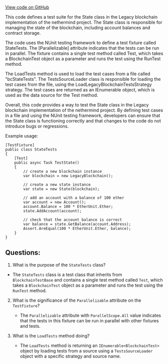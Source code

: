 [View code on GitHub](https://github.com/nethermindeth/nethermind/Ethereum.Blockchain.Block.Legacy.Test/StateTests.cs)

This code defines a test suite for the State class in the Legacy blockchain implementation of the nethermind project. The State class is responsible for managing the state of the blockchain, including account balances and contract storage. 

The code uses the NUnit testing framework to define a test fixture called StateTests. The [Parallelizable] attribute indicates that the tests can be run in parallel. The fixture contains a single test method called Test, which takes a BlockchainTest object as a parameter and runs the test using the RunTest method. 

The LoadTests method is used to load the test cases from a file called "bcStateTests". The TestsSourceLoader class is responsible for loading the test cases from the file, using the LoadLegacyBlockchainTestsStrategy strategy. The test cases are returned as an IEnumerable<BlockchainTest> object, which is used as the data source for the Test method. 

Overall, this code provides a way to test the State class in the Legacy blockchain implementation of the nethermind project. By defining test cases in a file and using the NUnit testing framework, developers can ensure that the State class is functioning correctly and that changes to the code do not introduce bugs or regressions. 

Example usage:

```
[TestFixture]
public class StateTests
{
    [Test]
    public async Task TestState()
    {
        // create a new blockchain instance
        var blockchain = new LegacyBlockchain();

        // create a new state instance
        var state = new State(blockchain);

        // add an account with a balance of 100 ether
        var account = new Account();
        account.Balance = 100 * EtherUnit.Ether;
        state.AddAccount(account);

        // check that the account balance is correct
        var balance = state.GetBalance(account.Address);
        Assert.AreEqual(100 * EtherUnit.Ether, balance);
    }
}
```
## Questions: 
 1. What is the purpose of the `StateTests` class?
   - The `StateTests` class is a test class that inherits from `BlockchainTestBase` and contains a single test method called `Test`, which takes a `BlockchainTest` object as a parameter and runs the test using the `RunTest` method.

2. What is the significance of the `Parallelizable` attribute on the `TestFixture`?
   - The `Parallelizable` attribute with `ParallelScope.All` value indicates that the tests in this fixture can be run in parallel with other fixtures and tests.

3. What is the `LoadTests` method doing?
   - The `LoadTests` method is returning an `IEnumerable<BlockchainTest>` object by loading tests from a source using a `TestsSourceLoader` object with a specific strategy and source name.